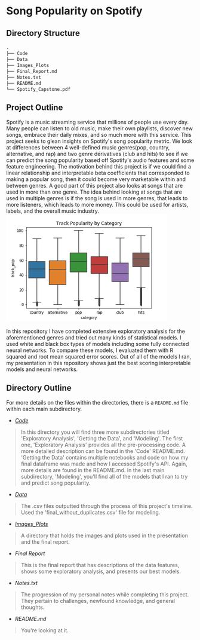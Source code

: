 # Song Popularity on Spotify

## Directory Structure

```
.
├── Code
├── Data
├── Images_Plots
├── Final_Report.md
├── Notes.txt
├── README.md
└── Spotify_Capstone.pdf
```


## Project Outline

Spotify is a music streaming service that millions of people use every day. Many people can listen to old music, make their own playlists, discover new songs, embrace their daily mixes, and so much more with this service. This project seeks to glean insights on Spotify's song popularity metric. We look at differences between 4 well-defined music genres(pop, country, alternative, and rap) and two genre derivatives (club and hits) to see if we can predict the song popularity based off Spotify's audio features and some feature engineering. The motivation behind this project is if we could find a linear relationship and interpretable beta coefficients that corresponded to making a popular song, then it could become very marketable within and between genres. A good part of this project also looks at songs that are used in more than one genre. The idea behind looking at songs that are used in multiple genres is if the song is used in more genres, that leads to more listeners, which leads to more money. This could be used for artists, labels, and the overall music industry. 
![](Images_Plots/trackpop_bycategory.png)

In this repository I have completed extensive exploratory analysis for the aforementioned genres and tried out many kinds of statistical models. I used white and black box types of models including some fully connected neural networks. To compare these models, I evaluated them with R squared and root mean squared error scores. Out of all of the models I ran, my presentation in this repository shows just the best scoring interpretable models and neural networks.

## Directory Outline
For more details on the files within the directories, there is a `README.md` file within each main subdirectory.

* *[Code](Code)*

> In this directory you will find three more subdirectories titled 'Exploratory Analysis', 'Getting the Data', and 'Modeling'. The first one, 'Exploratory Analysis' provides all the pre-processing code. A more detailed description can be found in the 'Code' README.md. 'Getting the Data' contains multiple notebooks and code on how my final dataframe was made and how I accessed Spotify's API. Again, more details are found in the README.md.  In the last main subdirectory, 'Modeling', you'll find all of the models that I ran to try and predict song popularity. 

* *[Data](Data)*

> The .csv files outputted through the process of this project's timeline. Used the 'final_without_duplicates.csv' file for modeling.

* *[Images_Plots](Images_Plots)*

> A directory that holds the images and plots used in the presentation and the final report. 

* *Final Report*

> This is the final report that has descriptions of the data features, shows some exploratory analysis, and presents our best models.

* *Notes.txt*

> The progression of my personal notes while completing this project. They pertain to challenges, newfound knowledge, and general thoughts.

* *README.md*

> You're looking at it.
